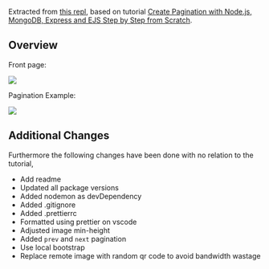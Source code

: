Extracted from [this repl](https://repl.it/@NguyenDa18/NodePaginationExample), based on tutorial [Create Pagination with Node.js, MongoDB, Express and EJS Step by Step from Scratch](https://evdokimovm.github.io/javascript/nodejs/mongodb/pagination/expressjs/ejs/bootstrap/2017/08/20/create-pagination-with-nodejs-mongodb-express-and-ejs-step-by-step-from-scratch.html).

## Overview
Front page:

![](https://i.imgur.com/M8HoUbU.png)

Pagination Example:

![](https://i.imgur.com/rvvEJmR.png)

## Additional Changes
Furthermore the following changes have been done with no relation to the tutorial,
- Add readme
- Updated all package versions
- Added nodemon as devDependency
- Added .gitignore
- Added .prettierrc
- Formatted using prettier on vscode
- Adjusted image min-height
- Added `prev` and `next` pagination
- Use local bootstrap
- Replace remote image with random qr code to avoid bandwidth wastage